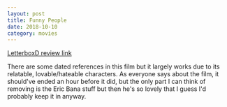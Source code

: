 ```yaml
---
layout: post
title: Funny People
date: 2018-10-10
category: movies
---
```

 
[LetterboxD review link](https://letterboxd.com/samarthbhaskar/film/funny-people/)

There are some dated references in this film but it largely works due to its relatable, lovable/hateable characters. As everyone says about the film, it should've ended an hour before it did, but the only part I can think of removing is the Eric Bana stuff but then he's so lovely that I guess I'd probably keep it in anyway.